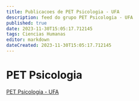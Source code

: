 ```yaml
---
title: Publicacoes de PET Psicologia - UFA 
description: feed do grupo PET Psicologia - UFA
published: true
date: 2023-11-30T15:05:17.712145
tags: Ciencias Humanas
editor: markdown
dateCreated: 2023-11-30T15:05:17.712145
---
```


# PET Psicologia
[PET Psicologia - UFA](/grupo/88PETPsicologiaUFA)